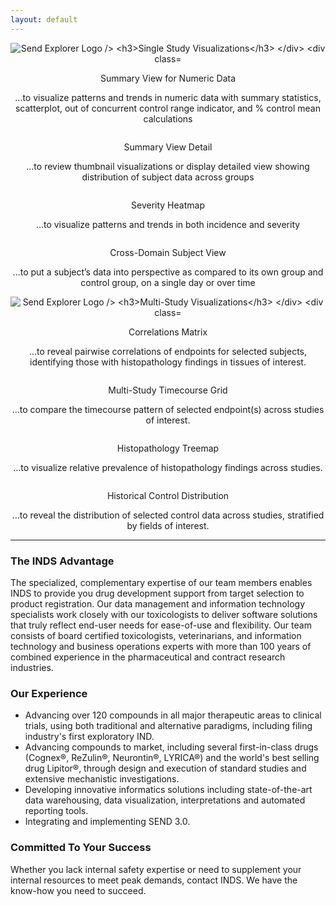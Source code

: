 ```yaml
---
layout: default
---
```


<div style="text-align:center">
  <img src="/assets/images/se-small.jpg" alt="Send Explorer Logo />
  <h3>Single Study Visualizations</h3>
</div>

<div class="pure-g">
  <div class="pure-u-1-2">
    <a href="/assets/se-images/Slide2.PNG" 
       data-lightbox="slide-2"
       data-lightbox-caption="Summary View for Numeric Data"> 
      <img class="thumbsize" src="/assets/se-images/Slide2.PNG" alt="" />
    </a>
    <p class="thumbtitle">Summary View for Numeric Data</p>
    <p class="thumbsize">…to visualize patterns and trends in numeric data with summary statistics, scatterplot, out of concurrent control range indicator, and % control mean calculations</p>
  </div>
  <div class="pure-u-1-2">
    <a href="/assets/se-images/Slide3.PNG" 
       data-lightbox="slide-3"> 
      <img class="thumbsize" src="/assets/se-images/Slide3.PNG" alt="" />
    </a>
    <p class="thumbtitle">Summary View Detail</p>
    <p class="thumbsize">…to review thumbnail visualizations or display detailed view showing distribution of subject data across groups</p>
  </div>
  <div class="pure-u-1-2">
    <a href="/assets/se-images/Slide1.PNG" 
       data-lightbox="slide-1"> 
      <img class="thumbsize" src="/assets/se-images/Slide1.PNG" alt="" />
    </a>
    <p class="thumbtitle">Severity Heatmap</p>
    <p class="thumbsize">…to visualize patterns and trends in both incidence and severity</p>
  </div>
  <div class="pure-u-1-2">
    <a href="/assets/se-images/Slide4.PNG" 
       data-lightbox="slide-4"> 
      <img class="thumbsize" src="/assets/se-images/Slide4.PNG" alt="" />
    </a>
    <p class="thumbtitle">Cross-Domain Subject View</p>
    <p class="thumbsize">…to put a subject’s data into perspective as compared to its own group and control group, on a single day or over time</p>
  </div>
</div>

<div style="text-align:center">
  <img src="/assets/images/se-plus-small.jpg" alt="Send Explorer Logo />
  <h3>Multi-Study Visualizations</h3>
</div>

<div class="pure-g">
  <div class="pure-u-1-2">
    <a href="/assets/se-images/Slide5.PNG" 
       data-lightbox="slide-5"> 
      <img class="thumbsize" src="/assets/se-images/Slide5.PNG" alt="" />
    </a>
    <p class="thumbtitle">Correlations Matrix</p>
    <p class="thumbsize">…to reveal pairwise correlations of endpoints for selected subjects, identifying those with histopathology findings in tissues of interest.</p>
  </div>
  <div class="pure-u-1-2">
    <a href="/assets/se-images/Slide6.PNG" 
       data-lightbox="slide-6"> 
      <img class="thumbsize" src="/assets/se-images/Slide6.PNG" alt="" />
    </a>
    <p class="thumbtitle">Multi-Study Timecourse Grid</p>
    <p class="thumbsize">…to compare the timecourse pattern of selected endpoint(s) across studies of interest.</p>
  </div>
  <div class="pure-u-1-2">
    <a href="/assets/se-images/Slide7.PNG" 
       data-lightbox="slide-7"> 
      <img class="thumbsize" src="/assets/se-images/Slide7.PNG" alt="" />
    </a>
    <p class="thumbtitle">Histopathology Treemap</p>
    <p class="thumbsize">…to visualize relative prevalence of histopathology findings across studies.</p>
  </div>
  <div class="pure-u-1-2">
    <a href="/assets/se-images/under-construction.gif" 
       data-lightbox="slide-8"> 
      <img class="thumbsize" src="/assets/se-images/under-construction.gif" alt="" />
    </a>
    <p class="thumbtitle">Historical Control Distribution</p>
    <p class="thumbsize">…to reveal the distribution of selected control data across studies, stratified by fields of interest.</p>
  </div>
</div>

------------------------------------------------------------------------

### The INDS Advantage

The specialized, complementary expertise of our team members enables
INDS to provide you drug development support from target selection to
product registration. Our data management and information technology
specialists work closely with our toxicologists to deliver software
solutions that truly reflect end-user needs for ease-of-use and
flexibility. Our team consists of board certified toxicologists,
veterinarians, and information technology and business operations
experts with more than 100 years of combined experience in the
pharmaceutical and contract research industries.

### Our Experience

-   Advancing over 120 compounds in all major therapeutic areas to
    clinical trials, using both traditional and alternative paradigms,
    including filing industry's first exploratory IND.
-   Advancing compounds to market, including several first-in-class
    drugs (Cognex®, ReZulin®, Neurontin®, LYRICA®) and the world's best
    selling drug Lipitor®, through design and execution of standard
    studies and extensive mechanistic investigations.
-   Developing innovative informatics solutions including
    state-of-the-art data warehousing, data visualization,
    interpretations and automated reporting tools.
-   Integrating and implementing SEND 3.0.

### Committed To Your Success

Whether you lack internal safety expertise or need to supplement your
internal resources to meet peak demands, contact INDS. We have the
know-how you need to succeed.
